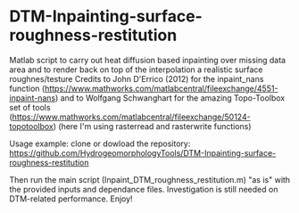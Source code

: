 # DTM-Inpainting-surface-roughness-restitution
Matlab script to carry out heat diffusion based inpainting over missing data area and to render back on top of the interpolation a realistic surface roughnes/testure
Credits to John D'Errico (2012) for the inpaint_nans function (https://www.mathworks.com/matlabcentral/fileexchange/4551-inpaint-nans) and to
Wolfgang Schwanghart for the amazing Topo-Toolbox set of tools (https://www.mathworks.com/matlabcentral/fileexchange/50124-topotoolbox) (here I'm using rasterread and rasterwrite functions)


Usage example: clone or dowload the repository: https://github.com/HydrogeomorphologyTools/DTM-Inpainting-surface-roughness-restitution 

Then run the main script (Inpaint_DTM_roughness_restitution.m) "as is" with the provided inputs and dependance files. Investigation is still needed on DTM-related performance.
Enjoy!